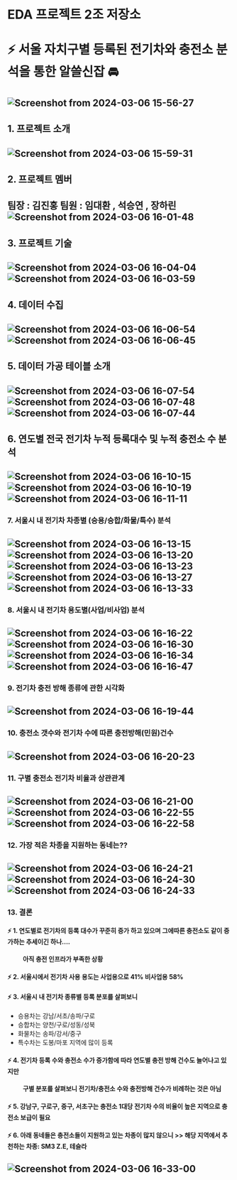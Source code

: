 # EDA 프로젝트 2조 저장소
# ⚡ 서울 자치구별 등록된 전기차와 충전소 분석을 통한 알쓸신잡 🚘
![Screenshot from 2024-03-06 15-56-27](https://github.com/addinedu-ros-4th/eda-repo-2/assets/98201651/0b3df982-d1a5-421a-97e4-e9218812918b)
---
## 1. 프로젝트 소개
![Screenshot from 2024-03-06 15-59-31](https://github.com/addinedu-ros-4th/eda-repo-2/assets/98201651/59b33e0f-5715-4496-817d-350c1097b275)
---
## 2. 프로젝트 멤버
팀장 : 김진홍
팀원 : 임대환 , 석승연 , 장하린
![Screenshot from 2024-03-06 16-01-48](https://github.com/addinedu-ros-4th/eda-repo-2/assets/98201651/cabfbf5c-eb8c-4885-9180-6d8d3270c9b3)
---
## 3. 프로젝트 기술
![Screenshot from 2024-03-06 16-04-04](https://github.com/addinedu-ros-4th/eda-repo-2/assets/98201651/839a80ae-ea15-44d9-b393-3c961f04e771)
![Screenshot from 2024-03-06 16-03-59](https://github.com/addinedu-ros-4th/eda-repo-2/assets/98201651/7392becd-9b75-48bc-ae7b-23e499dce791)
---
## 4. 데이터 수집
![Screenshot from 2024-03-06 16-06-54](https://github.com/addinedu-ros-4th/eda-repo-2/assets/98201651/c515ebde-fc0a-4101-8382-0b2912281f7c)
![Screenshot from 2024-03-06 16-06-45](https://github.com/addinedu-ros-4th/eda-repo-2/assets/98201651/1e314fa8-b2a4-42f9-80eb-ba41c8e6c4b9)
---
## 5. 데이터 가공 테이블 소개
![Screenshot from 2024-03-06 16-07-54](https://github.com/addinedu-ros-4th/eda-repo-2/assets/98201651/2a76cca0-0e4e-4870-ac07-bb718a0ff29a)
![Screenshot from 2024-03-06 16-07-48](https://github.com/addinedu-ros-4th/eda-repo-2/assets/98201651/6b52ad60-c371-4592-9b5b-7f9cfa9aecc9)
![Screenshot from 2024-03-06 16-07-44](https://github.com/addinedu-ros-4th/eda-repo-2/assets/98201651/f348f2b3-6f02-4f19-a4cf-6c8a63e76f06)
---
## 6. 연도별 전국 전기차 누적 등록대수 및 누적 충전소 수 분석
![Screenshot from 2024-03-06 16-10-15](https://github.com/addinedu-ros-4th/eda-repo-2/assets/98201651/54cbd28b-d6f0-4000-a24d-e0b56ddfc1a5)
![Screenshot from 2024-03-06 16-10-19](https://github.com/addinedu-ros-4th/eda-repo-2/assets/98201651/7e149361-d9b7-47d6-bac5-9162fa589275)
![Screenshot from 2024-03-06 16-11-11](https://github.com/addinedu-ros-4th/eda-repo-2/assets/98201651/d8925b13-1f74-4d2a-89ce-9408316ecbe0)
---
### 7. 서울시 내 전기차 차종별 (승용/승합/화물/특수) 분석
![Screenshot from 2024-03-06 16-13-15](https://github.com/addinedu-ros-4th/eda-repo-2/assets/98201651/0479701b-d7dd-4483-93b9-3ab140a41611)
![Screenshot from 2024-03-06 16-13-20](https://github.com/addinedu-ros-4th/eda-repo-2/assets/98201651/b504fd85-0eaf-49f2-8043-c5821186ff55)
![Screenshot from 2024-03-06 16-13-23](https://github.com/addinedu-ros-4th/eda-repo-2/assets/98201651/106625bd-e16d-4530-b3fe-8d8462216c73)
![Screenshot from 2024-03-06 16-13-27](https://github.com/addinedu-ros-4th/eda-repo-2/assets/98201651/1552a45b-cbd0-440a-ac42-593e286bcfbc)
![Screenshot from 2024-03-06 16-13-33](https://github.com/addinedu-ros-4th/eda-repo-2/assets/98201651/65677758-8027-4fe2-ae24-7875f28c9578)
---
### 8. 서울시 내 전기차 용도별(사업/비사업) 분석
![Screenshot from 2024-03-06 16-16-22](https://github.com/addinedu-ros-4th/eda-repo-2/assets/98201651/771284ea-d5f4-4c4a-8b77-d59e62f1e346)
![Screenshot from 2024-03-06 16-16-30](https://github.com/addinedu-ros-4th/eda-repo-2/assets/98201651/bc5d9eae-d0af-4ea0-aa12-5fb76590cb01)
![Screenshot from 2024-03-06 16-16-34](https://github.com/addinedu-ros-4th/eda-repo-2/assets/98201651/9910dd6b-6c34-436a-8625-7bdc8bc4be33)
![Screenshot from 2024-03-06 16-16-47](https://github.com/addinedu-ros-4th/eda-repo-2/assets/98201651/e962d50a-c9a1-475a-ae23-77ac4d8aefeb)
---
### 9. 전기차 충전 방해 종류에 관한 시각화
![Screenshot from 2024-03-06 16-19-44](https://github.com/addinedu-ros-4th/eda-repo-2/assets/98201651/0cf7f2e3-61ea-46e5-9607-da0546ced20d)
---
### 10. 충전소 갯수와 전기차 수에 따른 충전방해(민원)건수
![Screenshot from 2024-03-06 16-20-23](https://github.com/addinedu-ros-4th/eda-repo-2/assets/98201651/21968991-d965-4563-b93c-098818e5f946)
--- 
### 11. 구별 충전소 전기차 비율과 상관관계
![Screenshot from 2024-03-06 16-21-00](https://github.com/addinedu-ros-4th/eda-repo-2/assets/98201651/099606d8-c299-4891-85c3-16e022a78ea2)
![Screenshot from 2024-03-06 16-22-55](https://github.com/addinedu-ros-4th/eda-repo-2/assets/98201651/24096301-564c-4811-8868-980777a90f1b)
![Screenshot from 2024-03-06 16-22-58](https://github.com/addinedu-ros-4th/eda-repo-2/assets/98201651/b8839167-debd-42da-acdb-ece871b9b039)
---
### 12. 가장 적은 차종을 지원하는 동네는??
![Screenshot from 2024-03-06 16-24-21](https://github.com/addinedu-ros-4th/eda-repo-2/assets/98201651/2ec2020d-4b6b-4764-96f9-1127a3fb0cb5)
![Screenshot from 2024-03-06 16-24-30](https://github.com/addinedu-ros-4th/eda-repo-2/assets/98201651/40683da7-e807-401c-a8c0-45eed26f126c)
![Screenshot from 2024-03-06 16-24-33](https://github.com/addinedu-ros-4th/eda-repo-2/assets/98201651/5fb9b8a6-f547-44f3-b1cc-54b605f4067c)
--- 
### 13. 결론
#### ⚡ 1. 연도별로 전기차의 등록 대수가 꾸준히 증가 하고 있으며 그에따른 충전소도 같이 증가하는 추세이긴 하나....
#### 　 　  아직 충전 인프라가 부족한 상황

#### ⚡ 2. 서울시에서 전기차 사용 용도는 사업용으로 41% 비사업용 58%

#### ⚡ 3. 서울시 내 전기차 종류별 등록 분포를 살펴보니 
* 승용차는 강남/서초/송파/구로
* 승합차는 양천/구로/성동/성북
* 화물차는 송파/강서/중구
* 특수차는 도봉/마포 지역에 많이 등록

#### ⚡ 4. 전기차 등록 수와 충전소 수가 증가함에 따라 연도별 충전 방해 건수도 늘어나고 있지만 
#### 　 　  구별 분포를 살펴보니 전기차/충전소 수와 충전방해 건수가 비례하는 것은 아님 

#### ⚡ 5. 강남구, 구로구, 중구, 서초구는 충전소 1대당 전기차 수의 비율이 높은 지역으로 충전소 보급이 필요 

#### ⚡ 6. 아래 동네들은 충전소들이 지원하고 있는 차종이 많지 않으니 >> 해당 지역에서 추천하는 차종: SM3 Z.E, 테슬라 
![Screenshot from 2024-03-06 16-33-00](https://github.com/addinedu-ros-4th/eda-repo-2/assets/98201651/63fd50d4-fd3e-4f32-b4e8-e33cf4df07a0)
---
